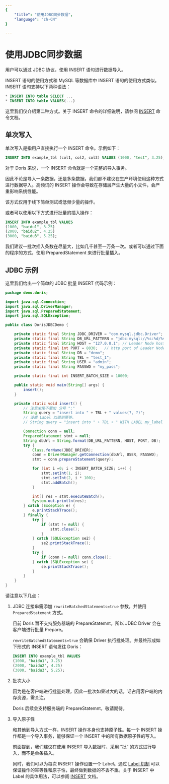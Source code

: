 ```yaml
---
{
    "title": "使用JDBC同步数据",
    "language": "zh-CN"
}

---
```


<!-- 
Licensed to the Apache Software Foundation (ASF) under one
or more contributor license agreements.  See the NOTICE file
distributed with this work for additional information
regarding copyright ownership.  The ASF licenses this file
to you under the Apache License, Version 2.0 (the
"License"); you may not use this file except in compliance
with the License.  You may obtain a copy of the License at

  http://www.apache.org/licenses/LICENSE-2.0

Unless required by applicable law or agreed to in writing,
software distributed under the License is distributed on an
"AS IS" BASIS, WITHOUT WARRANTIES OR CONDITIONS OF ANY
KIND, either express or implied.  See the License for the
specific language governing permissions and limitations
under the License.
-->
# 使用JDBC同步数据

用户可以通过 JDBC 协议，使用 INSERT 语句进行数据导入。

INSERT 语句的使用方式和 MySQL 等数据库中 INSERT 语句的使用方式类似。 INSERT 语句支持以下两种语法：

```sql
* INSERT INTO table SELECT ...
* INSERT INTO table VALUES(...)
```

这里我们仅介绍第二种方式。关于 INSERT 命令的详细说明，请参阅 [INSERT](../../../sql-manual/sql-reference-v2/Data-Manipulation-Statements/Manipulation/INSERT.html) 命令文档。

## 单次写入

单次写入是指用户直接执行一个 INSERT 命令。示例如下：

```sql
INSERT INTO example_tbl (col1, col2, col3) VALUES (1000, "test", 3.25);
```

对于 Doris 来说，一个 INSERT 命令就是一个完整的导入事务。

因此不论是导入一条数据，还是多条数据，我们都不建议在生产环境使用这种方式进行数据导入。高频词的 INSERT 操作会导致在存储层产生大量的小文件，会严重影响系统性能。

该方式仅用于线下简单测试或低频少量的操作。

或者可以使用以下方式进行批量的插入操作：

```sql
INSERT INTO example_tbl VALUES
(1000, "baidu1", 3.25)
(2000, "baidu2", 4.25)
(3000, "baidu3", 5.25);
```

我们建议一批次插入条数在尽量大，比如几千甚至一万条一次。或者可以通过下面的程序的方式，使用 PreparedStatement 来进行批量插入。

## JDBC 示例

这里我们给出一个简单的 JDBC 批量 INSERT 代码示例：

```java
package demo.doris;

import java.sql.Connection;
import java.sql.DriverManager;
import java.sql.PreparedStatement;
import java.sql.SQLException;

public class DorisJDBCDemo {

    private static final String JDBC_DRIVER = "com.mysql.jdbc.Driver";
    private static final String DB_URL_PATTERN = "jdbc:mysql://%s:%d/%s?rewriteBatchedStatements=true";
    private static final String HOST = "127.0.0.1"; // Leader Node host
    private static final int PORT = 8030;   // http port of Leader Node
    private static final String DB = "demo";
    private static final String TBL = "test_1";
    private static final String USER = "admin";
    private static final String PASSWD = "my_pass";

    private static final int INSERT_BATCH_SIZE = 10000;

    public static void main(String[] args) {
        insert();
    }

    private static void insert() {
        // 注意末尾不要加 分号 ";"
        String query = "insert into " + TBL + " values(?, ?)";
        // 设置 Label 以做到幂等。
        // String query = "insert into " + TBL + " WITH LABEL my_label values(?, ?)";

        Connection conn = null;
        PreparedStatement stmt = null;
        String dbUrl = String.format(DB_URL_PATTERN, HOST, PORT, DB);
        try {
            Class.forName(JDBC_DRIVER);
            conn = DriverManager.getConnection(dbUrl, USER, PASSWD);
            stmt = conn.prepareStatement(query);

            for (int i =0; i < INSERT_BATCH_SIZE; i++) {
                stmt.setInt(1, i);
                stmt.setInt(2, i * 100);
                stmt.addBatch();
            }

            int[] res = stmt.executeBatch();
            System.out.println(res);
        } catch (Exception e) {
            e.printStackTrace();
        } finally {
            try {
                if (stmt != null) {
                    stmt.close();
                }
            } catch (SQLException se2) {
                se2.printStackTrace();
            }
            try {
                if (conn != null) conn.close();
            } catch (SQLException se) {
                se.printStackTrace();
            }
        }
    }
}
```

请注意以下几点：

1. JDBC 连接串需添加 `rewriteBatchedStatements=true` 参数，并使用 `PreparedStatement` 方式。

   目前 Doris 暂不支持服务器端的 PrepareStatemnt，所以 JDBC Driver 会在客户端进行批量 Prepare。

   `rewriteBatchedStatements=true` 会确保 Driver 执行批处理。并最终形成如下形式的 INSERT 语句发往 Doris：

   ```sql
   INSERT INTO example_tbl VALUES
   (1000, "baidu1", 3.25)
   (2000, "baidu2", 4.25)
   (3000, "baidu3", 5.25);
   ```

2. 批次大小

   因为是在客户端进行批量处理，因此一批次如果过大的话，话占用客户端的内存资源，需关注。

   Doris 后续会支持服务端的 PrepareStatemnt，敬请期待。

3. 导入原子性

   和其他到导入方式一样，INSERT 操作本身也支持原子性。每一个 INSERT 操作都是一个导入事务，能够保证一个 INSERT 中的所有数据原子性的写入。

   前面提到，我们建议在使用 INSERT 导入数据时，采用 ”批“ 的方式进行导入，而不是单条插入。

   同时，我们可以为每次 INSERT 操作设置一个 Label。通过 [Label 机制](./load-atomicity.html#label-机制) 可以保证操作的幂等性和原子性，最终做到数据的不丢不重。关于 INSERT 中 Label 的具体用法，可以参阅 [INSERT](../../../sql-manual/sql-reference-v2/Data-Manipulation-Statements/Manipulation/INSERT.html) 文档。